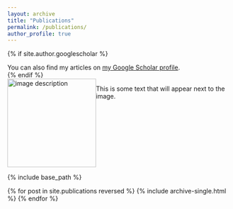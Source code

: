 ```yaml
---
layout: archive
title: "Publications"
permalink: /publications/
author_profile: true
---
```


{% if site.author.googlescholar %}
  <div class="wordwrap">You can also find my articles on <a href="{{site.author.googlescholar}}">my Google Scholar profile</a>.</div>
{% endif %}

<div style="display: flex; align-items: flex-start;">
  <img src="images/profile.jpg" alt="image description" style="width: 200px;">
  <p>This is some text that will appear next to the image.</p>
</div>

{% include base_path %}

{% for post in site.publications reversed %}
  {% include archive-single.html %}
{% endfor %}
